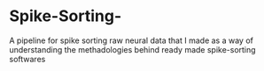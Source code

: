 # Spike-Sorting-
A pipeline for spike sorting raw neural data that I made as a way of understanding the methadologies behind ready made spike-sorting softwares
